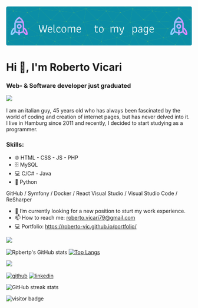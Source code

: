 ![Header](./header.png)

# Hi 👋, I'm Roberto Vicari
### Web- & Software developer just graduated

<!--horizontal divider(gradiant)-->
<img src="https://user-images.githubusercontent.com/73097560/115834477-dbab4500-a447-11eb-908a-139a6edaec5c.gif">

I am an italian guy, 45 years old who has always been fascinated by the world of coding and creation of internet pages, but has never delved into it. I live in Hamburg since 2011 and recently, I decided to start studying as a programmer.

### Skills:  
* 🌐 HTML - CSS - JS - PHP
* 🗄️ MySQL
* 💻 C/C# - Java
* 🐍 Python

GitHub / Symfony / Docker / React
Visual Studio / Visual Studio Code / ReSharper

- 🌱 I’m currently looking for a new position to sturt my work experience. 
- 📫 How to reach me:  roberto.vicari79@gmail.com
- 💻 Portfolio: https://roberto-vic.github.io/portfolio/

<!--horizontal divider(gradiant)-->
<img src="https://user-images.githubusercontent.com/73097560/115834477-dbab4500-a447-11eb-908a-139a6edaec5c.gif">

![Rpbertp's GitHub stats](https://github-readme-stats.vercel.app/api?username=Roberto-vic&show_icons=true&theme=tokyonight)  [![Top Langs](https://github-readme-stats.vercel.app/api/top-langs/?username=Roberto-vic)](https://github.com/anuraghazra/github-readme-stats)
<!--horizontal divider(gradiant)-->
<img src="https://user-images.githubusercontent.com/73097560/115834477-dbab4500-a447-11eb-908a-139a6edaec5c.gif">

[<img src='https://cdn.jsdelivr.net/npm/simple-icons@3.0.1/icons/github.svg' alt='github' height='40'>](https://github.com/Roberto-vic)  [<img src='https://cdn.jsdelivr.net/npm/simple-icons@3.0.1/icons/linkedin.svg' alt='linkedin' height='40'>](https://www.linkedin.com/in/roberto-vicari-54330a23a/)  

![GitHub streak stats](https://streak-stats.demolab.com/?user=Roberto-vic)  

![visitor badge](https://visitor-badge.laobi.icu/badge?page_id=Roberto-vic.visitor-badge&left_color=red&right_color=green) 

<!---
Roberto-vic/Roberto-vic is a ✨ special ✨ repository because its `README.md` (this file) appears on your GitHub profile.
You can click the Preview link to take a look at your changes.
--->
